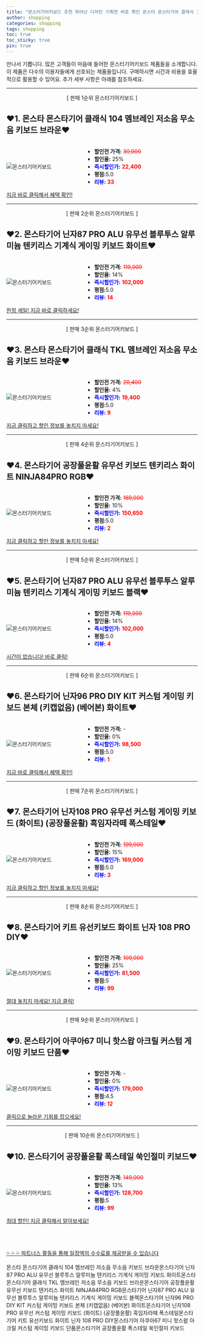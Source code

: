 ```yaml
---
title: "몬스터기어키보드 추천 뛰어난 디자인 기획전 바로 확인 몬스타 몬스타기어 클래식 104 멤브레인"
author: shopping
categories: shopping
tags: shopping
toc: true
toc_sticky: true
pin: true
---
```

만나서 기쁩니다. 많은 고객들이 마음에 들어한 몬스터기어키보드 제품들을 소개합니다. 이 제품은 다수의 이용자들에게 선호되는 제품들입니다. 구매하시면 시간과 비용을 효율적으로 활용할 수 있어요. 추가 세부 사항은 아래를 참조하세요.

---
<p class="toplist" style="margin: 0 auto; display: block; width: fit-content;">[ 판매 1순위 몬스터기어키보드 ]</p>

<h2><strong>❤️1. 몬스타 몬스타기어 클래식 104 멤브레인 저소음 무소음 키보드 브라운❤️</strong></h2>

<div style="display: flex; align-items: center;">
    <div style="flex: 0.4;">
        <img src="https://thumbnail10.coupangcdn.com/thumbnails/remote/230x230ex/image/vendor_inventory/5173/cd6deee40afde457d7511e0438c6577f6cf1d85e41362daa9690815fffb2.jpg" alt="몬스터기어키보드" style="max-width: 100%;">
    </div>
    <div style="flex: 0.6; margin-left: 10px;">
        <ul>
            <li><strong>할인전 가격:</strong> <del style="color: red;">30,000</del></li>
            <li><strong>할인율:</strong> 25%</li>
            <li><span style='color:blue'><strong>즉시할인가:</strong></span> <span style='color:red'><strong>22,400</strong></span></li>
            <li><strong>평점:</strong>5.0</li>
            <li><span style='color:blue'><strong>리뷰:</strong></span> <span style='color:red'><strong>33</strong></span></li>
        </ul>
    </div>
</div>
<div class="center">
    <a href="https://William4Davisa.github.io?lptag=AF9450613&subid=githubio&pageKey=7911286436&traceid=V0-153&itemId=21707637929&vendorItemId=90287030926" class="myButton">
        지금 바로 클릭해서 혜택 확인!
    </a>
</div>


---
<p class="toplist" style="margin: 0 auto; display: block; width: fit-content;">[ 판매 2순위 몬스터기어키보드 ]</p>

<h2><strong>❤️2. 몬스타기어 닌자87 PRO ALU 유무선 블루투스 알루미늄 텐키리스 기계식 게이밍 키보드 화이트❤️</strong></h2>

<div style="display: flex; align-items: center;">
    <div style="flex: 0.4;">
        <img src="https://thumbnail7.coupangcdn.com/thumbnails/remote/230x230ex/image/vendor_inventory/7389/91e7da80ebc1a23a3a40a4c0fb78000ece2d0f39051d0eaa67d76c814636.jpg" alt="몬스터기어키보드" style="max-width: 100%;">
    </div>
    <div style="flex: 0.6; margin-left: 10px;">
        <ul>
            <li><strong>할인전 가격:</strong> <del style="color: red;">119,000</del></li>
            <li><strong>할인율:</strong> 14%</li>
            <li><span style='color:blue'><strong>즉시할인가:</strong></span> <span style='color:red'><strong>102,000</strong></span></li>
            <li><strong>평점:</strong>5.0</li>
            <li><span style='color:blue'><strong>리뷰:</strong></span> <span style='color:red'><strong>14</strong></span></li>
        </ul>
    </div>
</div>
<div class="center">
    <a href="https://William4Davisa.github.io?lptag=AF9450613&subid=githubio&pageKey=8026409361&traceid=V0-153&itemId=22433093696&vendorItemId=89643787896" class="myButton">
        한정 세일! 지금 바로 클릭하세요!
    </a>
</div>


---
<p class="toplist" style="margin: 0 auto; display: block; width: fit-content;">[ 판매 3순위 몬스터기어키보드 ]</p>

<h2><strong>❤️3. 몬스타 몬스타기어 클래식 TKL 멤브레인 저소음 무소음 키보드 브라운❤️</strong></h2>

<div style="display: flex; align-items: center;">
    <div style="flex: 0.4;">
        <img src="https://thumbnail7.coupangcdn.com/thumbnails/remote/230x230ex/image/vendor_inventory/2f3d/6c1dfc9ef44ff7852084d9f777842c19e3c651e88b71bc1982286a7044f2.png" alt="몬스터기어키보드" style="max-width: 100%;">
    </div>
    <div style="flex: 0.6; margin-left: 10px;">
        <ul>
            <li><strong>할인전 가격:</strong> <del style="color: red;">20,400</del></li>
            <li><strong>할인율:</strong> 4%</li>
            <li><span style='color:blue'><strong>즉시할인가:</strong></span> <span style='color:red'><strong>19,400</strong></span></li>
            <li><strong>평점:</strong>5.0</li>
            <li><span style='color:blue'><strong>리뷰:</strong></span> <span style='color:red'><strong>9</strong></span></li>
        </ul>
    </div>
</div>
<div class="center">
    <a href="https://William4Davisa.github.io?lptag=AF9450613&subid=githubio&pageKey=8074779881&traceid=V0-153&itemId=22744212832&vendorItemId=90287346940" class="myButton">
        지금 클릭하고 할인 정보를 놓치지 마세요!
    </a>
</div>


---
<p class="toplist" style="margin: 0 auto; display: block; width: fit-content;">[ 판매 4순위 몬스터기어키보드 ]</p>

<h2><strong>❤️4. 몬스타기어 공장풀윤활 유무선 키보드 텐키리스 화이트 NINJA84PRO RGB❤️</strong></h2>

<div style="display: flex; align-items: center;">
    <div style="flex: 0.4;">
        <img src="https://thumbnail10.coupangcdn.com/thumbnails/remote/230x230ex/image/retail/images/2024/02/04/11/9/4fba3e31-e5fa-4466-ae12-6fe8f000e04e.jpg" alt="몬스터기어키보드" style="max-width: 100%;">
    </div>
    <div style="flex: 0.6; margin-left: 10px;">
        <ul>
            <li><strong>할인전 가격:</strong> <del style="color: red;">169,000</del></li>
            <li><strong>할인율:</strong> 10%</li>
            <li><span style='color:blue'><strong>즉시할인가:</strong></span> <span style='color:red'><strong>150,650</strong></span></li>
            <li><strong>평점:</strong>5.0</li>
            <li><span style='color:blue'><strong>리뷰:</strong></span> <span style='color:red'><strong>2</strong></span></li>
        </ul>
    </div>
</div>
<div class="center">
    <a href="https://William4Davisa.github.io?lptag=AF9450613&subid=githubio&pageKey=7876817017&traceid=V0-153&itemId=21530048624&vendorItemId=88583328597" class="myButton">
        지금 클릭하고 할인 정보를 놓치지 마세요!
    </a>
</div>


---
<p class="toplist" style="margin: 0 auto; display: block; width: fit-content;">[ 판매 5순위 몬스터기어키보드 ]</p>

<h2><strong>❤️5. 몬스타기어 닌자87 PRO ALU 유무선 블루투스 알루미늄 텐키리스 기계식 게이밍 키보드 블랙❤️</strong></h2>

<div style="display: flex; align-items: center;">
    <div style="flex: 0.4;">
        <img src="https://thumbnail7.coupangcdn.com/thumbnails/remote/230x230ex/image/vendor_inventory/7389/91e7da80ebc1a23a3a40a4c0fb78000ece2d0f39051d0eaa67d76c814636.jpg" alt="몬스터기어키보드" style="max-width: 100%;">
    </div>
    <div style="flex: 0.6; margin-left: 10px;">
        <ul>
            <li><strong>할인전 가격:</strong> <del style="color: red;">119,000</del></li>
            <li><strong>할인율:</strong> 14%</li>
            <li><span style='color:blue'><strong>즉시할인가:</strong></span> <span style='color:red'><strong>102,000</strong></span></li>
            <li><strong>평점:</strong>5.0</li>
            <li><span style='color:blue'><strong>리뷰:</strong></span> <span style='color:red'><strong>4</strong></span></li>
        </ul>
    </div>
</div>
<div class="center">
    <a href="https://William4Davisa.github.io?lptag=AF9450613&subid=githubio&pageKey=8054550680&traceid=V0-153&itemId=22602148832&vendorItemId=89643787910" class="myButton">
        시간이 없습니다! 바로 클릭!
    </a>
</div>


---
<p class="toplist" style="margin: 0 auto; display: block; width: fit-content;">[ 판매 6순위 몬스터기어키보드 ]</p>

<h2><strong>❤️6. 몬스타기어 닌자96 PRO DIY KIT 커스텀 게이밍 키보드 본체 (키캡없음) (베어본) 화이트❤️</strong></h2>

<div style="display: flex; align-items: center;">
    <div style="flex: 0.4;">
        <img src="https://thumbnail8.coupangcdn.com/thumbnails/remote/230x230ex/image/vendor_inventory/6db0/31484ab6e7d5da8abce54a7b87b4011a3b2e35e5af9b2150a7f5cf39f39e.jpg" alt="몬스터기어키보드" style="max-width: 100%;">
    </div>
    <div style="flex: 0.6; margin-left: 10px;">
        <ul>
            <li><strong>할인전 가격:</strong> <del style="color: red;">-</del></li>
            <li><strong>할인율:</strong> 0%</li>
            <li><span style='color:blue'><strong>즉시할인가:</strong></span> <span style='color:red'><strong>98,500</strong></span></li>
            <li><strong>평점:</strong>5.0</li>
            <li><span style='color:blue'><strong>리뷰:</strong></span> <span style='color:red'><strong>1</strong></span></li>
        </ul>
    </div>
</div>
<div class="center">
    <a href="https://William4Davisa.github.io?lptag=AF9450613&subid=githubio&pageKey=8225167762&traceid=V0-153&itemId=23653676118&vendorItemId=90679039531" class="myButton">
        지금 바로 클릭해서 혜택 확인!
    </a>
</div>


---
<p class="toplist" style="margin: 0 auto; display: block; width: fit-content;">[ 판매 7순위 몬스터기어키보드 ]</p>

<h2><strong>❤️7. 몬스타기어 닌자108 PRO 유무선 커스텀 게이밍 키보드 (화이트) (공장풀윤활) 흑임자라떼 폭스테일❤️</strong></h2>

<div style="display: flex; align-items: center;">
    <div style="flex: 0.4;">
        <img src="https://thumbnail8.coupangcdn.com/thumbnails/remote/230x230ex/image/vendor_inventory/1771/7db55154e3def82aae5894d1b7e3b977608893416a4311b9aa5a99bb0b40.jpg" alt="몬스터기어키보드" style="max-width: 100%;">
    </div>
    <div style="flex: 0.6; margin-left: 10px;">
        <ul>
            <li><strong>할인전 가격:</strong> <del style="color: red;">199,000</del></li>
            <li><strong>할인율:</strong> 15%</li>
            <li><span style='color:blue'><strong>즉시할인가:</strong></span> <span style='color:red'><strong>169,000</strong></span></li>
            <li><strong>평점:</strong>5.0</li>
            <li><span style='color:blue'><strong>리뷰:</strong></span> <span style='color:red'><strong>3</strong></span></li>
        </ul>
    </div>
</div>
<div class="center">
    <a href="https://William4Davisa.github.io?lptag=AF9450613&subid=githubio&pageKey=7825975309&traceid=V0-153&itemId=21270912866&vendorItemId=88331154861" class="myButton">
        지금 클릭하고 할인 정보를 놓치지 마세요!
    </a>
</div>


---
<p class="toplist" style="margin: 0 auto; display: block; width: fit-content;">[ 판매 8순위 몬스터기어키보드 ]</p>

<h2><strong>❤️8. 몬스타기어 키트 유선키보드 화이트 닌자 108 PRO DIY❤️</strong></h2>

<div style="display: flex; align-items: center;">
    <div style="flex: 0.4;">
        <img src="https://thumbnail7.coupangcdn.com/thumbnails/remote/230x230ex/image/retail/images/2024/06/11/9/9/2b8afdf0-13a2-4ee9-9049-029f278cccba.jpg" alt="몬스터기어키보드" style="max-width: 100%;">
    </div>
    <div style="flex: 0.6; margin-left: 10px;">
        <ul>
            <li><strong>할인전 가격:</strong> <del style="color: red;">109,000</del></li>
            <li><strong>할인율:</strong> 25%</li>
            <li><span style='color:blue'><strong>즉시할인가:</strong></span> <span style='color:red'><strong>81,500</strong></span></li>
            <li><strong>평점:</strong>5</li>
            <li><span style='color:blue'><strong>리뷰:</strong></span> <span style='color:red'><strong>99</strong></span></li>
        </ul>
    </div>
</div>
<div class="center">
    <a href="https://William4Davisa.github.io?lptag=AF9450613&subid=githubio&pageKey=8158356780&traceid=V0-153&itemId=23250212422&vendorItemId=90282623825" class="myButton">
        절대 놓치지 마세요! 지금 클릭!
    </a>
</div>


---
<p class="toplist" style="margin: 0 auto; display: block; width: fit-content;">[ 판매 9순위 몬스터기어키보드 ]</p>

<h2><strong>❤️9. 몬스타기어 아쿠아67 미니 핫스왑 아크릴 커스텀 게이밍 키보드 단품❤️</strong></h2>

<div style="display: flex; align-items: center;">
    <div style="flex: 0.4;">
        <img src="https://thumbnail8.coupangcdn.com/thumbnails/remote/230x230ex/image/vendor_inventory/b228/6f08f9d37a20e2ef9ef763e5d60038a4fb1415c79da0f5250ce45fda90e8.jpg" alt="몬스터기어키보드" style="max-width: 100%;">
    </div>
    <div style="flex: 0.6; margin-left: 10px;">
        <ul>
            <li><strong>할인전 가격:</strong> <del style="color: red;">-</del></li>
            <li><strong>할인율:</strong> 0%</li>
            <li><span style='color:blue'><strong>즉시할인가:</strong></span> <span style='color:red'><strong>179,000</strong></span></li>
            <li><strong>평점:</strong>4.5</li>
            <li><span style='color:blue'><strong>리뷰:</strong></span> <span style='color:red'><strong>12</strong></span></li>
        </ul>
    </div>
</div>
<div class="center">
    <a href="https://William4Davisa.github.io?lptag=AF9450613&subid=githubio&pageKey=7735589329&traceid=V0-153&itemId=20798295849&vendorItemId=90150350902" class="myButton">
        클릭으로 놀라운 기회를 잡으세요!
    </a>
</div>


---
<p class="toplist" style="margin: 0 auto; display: block; width: fit-content;">[ 판매 10순위 몬스터기어키보드 ]</p>

<h2><strong>❤️10. 몬스타기어 공장풀윤활 폭스테일 쑥인절미 키보드❤️</strong></h2>

<div style="display: flex; align-items: center;">
    <div style="flex: 0.4;">
        <img src="https://thumbnail8.coupangcdn.com/thumbnails/remote/230x230ex/image/retail/images/2024/06/10/18/7/19c07a8e-5cbb-41d9-80f2-c36d02d22279.jpg" alt="몬스터기어키보드" style="max-width: 100%;">
    </div>
    <div style="flex: 0.6; margin-left: 10px;">
        <ul>
            <li><strong>할인전 가격:</strong> <del style="color: red;">149,000</del></li>
            <li><strong>할인율:</strong> 13%</li>
            <li><span style='color:blue'><strong>즉시할인가:</strong></span> <span style='color:red'><strong>128,700</strong></span></li>
            <li><strong>평점:</strong>5</li>
            <li><span style='color:blue'><strong>리뷰:</strong></span> <span style='color:red'><strong>99</strong></span></li>
        </ul>
    </div>
</div>
<div class="center">
    <a href="https://William4Davisa.github.io?lptag=AF9450613&subid=githubio&pageKey=7808848987&traceid=V0-153&itemId=21173399616&vendorItemId=90273286318" class="myButton">
        최대 할인! 지금 클릭해서 알아보세요!
    </a>
</div>

<br><br><br>[💦 💦 💦 파트너스 활동을 통해 일정액의 수수료를 제공받을 수 있습니다](https://link.coupang.com/a/bcpT2c)<br><br>몬스타 몬스타기어 클래식 104 멤브레인 저소음 무소음 키보드 브라운몬스타기어 닌자87 PRO ALU 유무선 블루투스 알루미늄 텐키리스 기계식 게이밍 키보드 화이트몬스타 몬스타기어 클래식 TKL 멤브레인 저소음 무소음 키보드 브라운몬스타기어 공장풀윤활 유무선 키보드 텐키리스 화이트 NINJA84PRO RGB몬스타기어 닌자87 PRO ALU 유무선 블루투스 알루미늄 텐키리스 기계식 게이밍 키보드 블랙몬스타기어 닌자96 PRO DIY KIT 커스텀 게이밍 키보드 본체 (키캡없음) (베어본) 화이트몬스타기어 닌자108 PRO 유무선 커스텀 게이밍 키보드 (화이트) (공장풀윤활) 흑임자라떼 폭스테일몬스타기어 키트 유선키보드 화이트 닌자 108 PRO DIY몬스타기어 아쿠아67 미니 핫스왑 아크릴 커스텀 게이밍 키보드 단품몬스타기어 공장풀윤활 폭스테일 쑥인절미 키보드